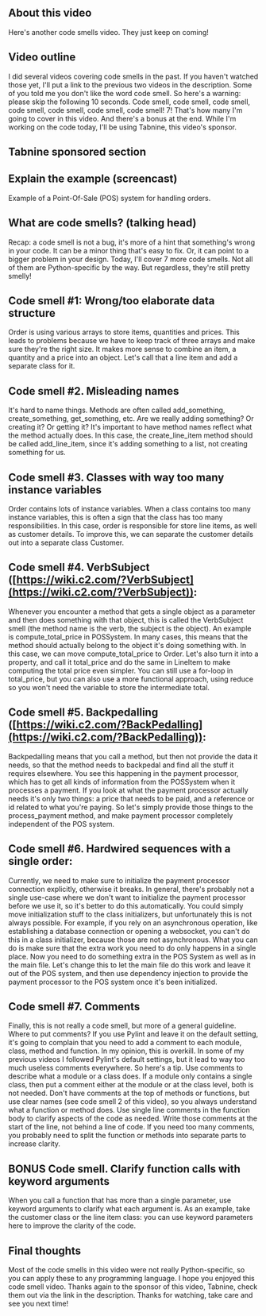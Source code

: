 ## About this video

Here's another code smells video. They just keep on coming!

## Video outline

I did several videos covering code smells in the past. If you haven't watched those yet, I'll put a link to the previous two videos in the description. Some of you told me you don't like the word code smell. So here's a warning: please skip the following 10 seconds. Code smell, code smell, code smell, code smell, code smell, code smell, code smell! 7! That's how many I'm going to cover in this video. And there's a bonus at the end. While I'm working on the code today, I'll be using Tabnine, this video's sponsor.

## Tabnine sponsored section

## Explain the example (screencast)

Example of a Point-Of-Sale (POS) system for handling orders.

## What are code smells? (talking head)

Recap: a code smell is not a bug, it's more of a hint that something's wrong in your code. It can be a minor thing that's easy to fix. Or, it can point to a bigger problem in your design. Today, I'll cover 7 more code smells. Not all of them are Python-specific by the way. But regardless, they're still pretty smelly!

## Code smell #1: Wrong/too elaborate data structure

Order is using various arrays to store items, quantities and prices. This leads to problems because we have to keep track of three arrays and make sure they're the right size. It makes more sense to combine an item, a quantity and a price into an object. Let's call that a line item and add a separate class for it.

## Code smell #2. Misleading names

It's hard to name things. Methods are often called add_something, create_something, get_something, etc. Are we really adding something? Or creating it? Or getting it? It's important to have method names reflect what the method actually does. In this case, the create_line_item method should be called add_line_item, since it's adding something to a list, not creating something for us.

## Code smell #3. Classes with way too many instance variables

Order contains lots of instance variables. When a class contains too many instance variables, this is often a sign that the class has too many responsibilities. In this case, order is responsible for store line items, as well as customer details. To improve this, we can separate the customer details out into a separate class Customer.

## Code smell #4. VerbSubject ([https://wiki.c2.com/?VerbSubject](https://wiki.c2.com/?VerbSubject)):

Whenever you encounter a method that gets a single object as a parameter and then does something with that object, this is called the VerbSubject smell (the method name is the verb, the subject is the object). An example is compute_total_price in POSSystem. In many cases, this means that the method should actually belong to the object it's doing something with. In this case, we can move compute_total_price to Order. Let's also turn it into a property, and call it total_price and do the same in LineItem to make computing the total price even simpler. You can still use a for-loop in total_price, but you can also use a more functional approach, using reduce so you won't need the variable to store the intermediate total.

## Code smell #5. Backpedalling ([https://wiki.c2.com/?BackPedalling](https://wiki.c2.com/?BackPedalling)):

Backpedalling means that you call a method, but then not provide the data it needs, so that the method needs to backpedal and find all the stuff it requires elsewhere. You see this happening in the payment processor, which has to get all kinds of information from the POSSystem when it processes a payment. If you look at what the payment processor actually needs it's only two things: a price that needs to be paid, and a reference or id related to what you're paying. So let's simply provide those things to the process_payment method, and make payment processor completely independent of the POS system.

## Code smell #6. Hardwired sequences with a single order:

Currently, we need to make sure to initialize the payment processor connection explicitly, otherwise it breaks. In general, there's probably not a single use-case where we don't want to initialize the payment processor before we use it, so it's better to do this automatically. You could simply move initialization stuff to the class initializers, but unfortunately this is not always possible. For example, if you rely on an asynchronous operation, like establishing a database connection or opening a websocket, you can't do this in a class initializer, because those are not asynchronous. What you can do is make sure that the extra work you need to do only happens in a single place. Now you need to do something extra in the POS System as well as in the main file. Let's change this to let the main file do this work and leave it out of the POS system, and then use dependency injection to provide the payment processor to the POS system once it's been initialized.

## Code smell #7. Comments

Finally, this is not really a code smell, but more of a general guideline. Where to put comments? If you use Pylint and leave it on the default setting, it's going to complain that you need to add a comment to each module, class, method and function. In my opinion, this is overkill. In some of my previous videos I followed Pylint's default settings, but it lead to way too much useless comments everywhere. So here's a tip. Use comments to describe what a module or a class does. If a module only contains a single class, then put a comment either at the module or at the class level, both is not needed. Don't have comments at the top of methods or functions, but use clear names (see code smell 2 of this video), so you always understand what a function or method does. Use single line comments in the function body to clarify aspects of the code as needed. Write those comments at the start of the line, not behind a line of code. If you need too many comments, you probably need to split the function or methods into separate parts to increase clarity.

## BONUS Code smell. Clarify function calls with keyword arguments

When you call a function that has more than a single parameter, use keyword arguments to clarify what each argument is. As an example, take the customer class or the line item class: you can use keyword parameters here to improve the clarity of the code.

## Final thoughts

Most of the code smells in this video were not really Python-specific, so you can apply these to any programming language. I hope you enjoyed this code smell video. Thanks again to the sponsor of this video, Tabnine, check them out via the link in the description. Thanks for watching, take care and see you next time!
